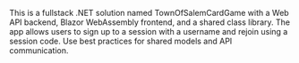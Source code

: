 <!-- Use this file to provide workspace-specific custom instructions to Copilot. For more details, visit https://code.visualstudio.com/docs/copilot/copilot-customization#_use-a-githubcopilotinstructionsmd-file -->

This is a fullstack .NET solution named TownOfSalemCardGame with a Web API backend, Blazor WebAssembly frontend, and a shared class library. The app allows users to sign up to a session with a username and rejoin using a session code. Use best practices for shared models and API communication.
